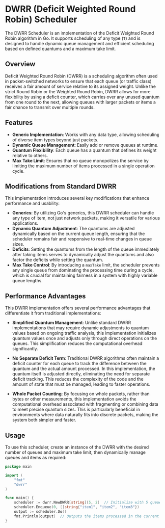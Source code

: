# DWRR (Deficit Weighted Round Robin) Scheduler

The DWRR Scheduler is an implementation of the Deficit Weighted Round Robin algorithm in Go. It supports scheduling of any type (`T`) and is designed to handle dynamic queue management and efficient scheduling based on defined quantums and a maximum take limit.

## Overview

Deficit Weighted Round Robin (DWRR) is a scheduling algorithm often used in packet-switched networks to ensure that each queue (or traffic class) receives a fair amount of service relative to its assigned weight. Unlike the strict Round Robin or the Weighted Round Robin, DWRR allows for more flexibility by using a deficit counter, which carries over any unused quantum from one round to the next, allowing queues with larger packets or items a fair chance to transmit over multiple rounds.

## Features

- **Generic Implementation**: Works with any data type, allowing scheduling of diverse item types beyond just packets.
- **Dynamic Queue Management**: Easily add or remove queues at runtime.
- **Quantum Flexibility**: Each queue has a quantum that defines its weight relative to others.
- **Max Take Limit**: Ensures that no queue monopolizes the service by limiting the maximum number of items processed in a single operation cycle.

## Modifications from Standard DWRR

This implementation introduces several key modifications that enhance performance and usability:

- **Generics**: By utilizing Go's generics, this DWRR scheduler can handle any type of item, not just network packets, making it versatile for various applications.
- **Dynamic Quantum Adjustment**: The quantums are adjusted dynamically based on the current queue length, ensuring that the scheduler remains fair and responsive to real-time changes in queue sizes.
- **Deficits**: Setting the quantums from the length of the queue immediately after taking items serves to dynamically adjust the quantums and also factor the deficits while setting the quantum.
- **Max Take Control**: By introducing a `maxTake` limit, the scheduler prevents any single queue from dominating the processing time during a cycle, which is crucial for maintaining fairness in a system with highly variable queue lengths.

## Performance Advantages

This DWRR implementation offers several performance advantages that differentiate it from traditional implementations:

- **Simplified Quantum Management**: Unlike standard DWRR implementations that may require dynamic adjustments to quantum values based on ongoing traffic analysis, this implementation initializes quantum values once and adjusts only through direct operations on the queues. This simplification reduces the computational overhead significantly.

- **No Separate Deficit Term**: Traditional DWRR algorithms often maintain a deficit counter for each queue to track the difference between the quantum and the actual amount processed. In this implementation, the quantum itself is adjusted directly, eliminating the need for separate deficit tracking. This reduces the complexity of the code and the amount of state that must be managed, leading to faster operations.

- **Whole Packet Counting**: By focusing on whole packets, rather than bytes or other measurements, this implementation avoids the computational overhead associated with fragmenting or combining data to meet precise quantum sizes. This is particularly beneficial in environments where data naturally fits into discrete packets, making the system both simpler and faster.

## Usage

To use this scheduler, create an instance of the DWRR with the desired number of queues and maximum take limit, then dynamically manage queues and items as required:

```go
package main

import (
    "fmt"
    "dwrr"
)

func main() {
    scheduler := dwrr.NewDWRR[string](5, 2)  // Initialize with 5 queues and maxTake of 2
    scheduler.Enqueue(0, []string{"item1", "item2", "item3"})
    output := scheduler.Do()
    fmt.Println(output)  // Outputs the items processed in the current cycle
}
